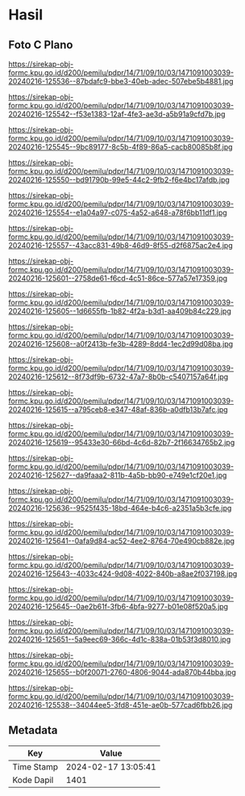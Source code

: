 # Hasil

## Foto C Plano

https://sirekap-obj-formc.kpu.go.id/d200/pemilu/pdpr/14/71/09/10/03/1471091003039-20240216-125536--87bdafc9-bbe3-40eb-adec-507ebe5b4881.jpg

https://sirekap-obj-formc.kpu.go.id/d200/pemilu/pdpr/14/71/09/10/03/1471091003039-20240216-125542--f53e1383-12af-4fe3-ae3d-a5b91a9cfd7b.jpg

https://sirekap-obj-formc.kpu.go.id/d200/pemilu/pdpr/14/71/09/10/03/1471091003039-20240216-125545--9bc89177-8c5b-4f89-86a5-cacb80085b8f.jpg

https://sirekap-obj-formc.kpu.go.id/d200/pemilu/pdpr/14/71/09/10/03/1471091003039-20240216-125550--bd91790b-99e5-44c2-9fb2-f6e4bc17afdb.jpg

https://sirekap-obj-formc.kpu.go.id/d200/pemilu/pdpr/14/71/09/10/03/1471091003039-20240216-125554--e1a04a97-c075-4a52-a648-a78f6bb11df1.jpg

https://sirekap-obj-formc.kpu.go.id/d200/pemilu/pdpr/14/71/09/10/03/1471091003039-20240216-125557--43acc831-49b8-46d9-8f55-d2f6875ac2e4.jpg

https://sirekap-obj-formc.kpu.go.id/d200/pemilu/pdpr/14/71/09/10/03/1471091003039-20240216-125601--2758de61-f6cd-4c51-86ce-577a57e17359.jpg

https://sirekap-obj-formc.kpu.go.id/d200/pemilu/pdpr/14/71/09/10/03/1471091003039-20240216-125605--1d6655fb-1b82-4f2a-b3d1-aa409b84c229.jpg

https://sirekap-obj-formc.kpu.go.id/d200/pemilu/pdpr/14/71/09/10/03/1471091003039-20240216-125608--a0f2413b-fe3b-4289-8dd4-1ec2d99d08ba.jpg

https://sirekap-obj-formc.kpu.go.id/d200/pemilu/pdpr/14/71/09/10/03/1471091003039-20240216-125612--8f73df9b-6732-47a7-8b0b-c5407157a64f.jpg

https://sirekap-obj-formc.kpu.go.id/d200/pemilu/pdpr/14/71/09/10/03/1471091003039-20240216-125615--a795ceb8-e347-48af-836b-a0dfb13b7afc.jpg

https://sirekap-obj-formc.kpu.go.id/d200/pemilu/pdpr/14/71/09/10/03/1471091003039-20240216-125619--95433e30-66bd-4c6d-82b7-2f16634765b2.jpg

https://sirekap-obj-formc.kpu.go.id/d200/pemilu/pdpr/14/71/09/10/03/1471091003039-20240216-125627--da9faaa2-811b-4a5b-bb90-e749e1cf20e1.jpg

https://sirekap-obj-formc.kpu.go.id/d200/pemilu/pdpr/14/71/09/10/03/1471091003039-20240216-125636--9525f435-18bd-464e-b4c6-a2351a5b3cfe.jpg

https://sirekap-obj-formc.kpu.go.id/d200/pemilu/pdpr/14/71/09/10/03/1471091003039-20240216-125641--0afa9d84-ac52-4ee2-8764-70e490cb882e.jpg

https://sirekap-obj-formc.kpu.go.id/d200/pemilu/pdpr/14/71/09/10/03/1471091003039-20240216-125643--4033c424-9d08-4022-840b-a8ae2f037198.jpg

https://sirekap-obj-formc.kpu.go.id/d200/pemilu/pdpr/14/71/09/10/03/1471091003039-20240216-125645--0ae2b61f-3fb6-4bfa-9277-b01e08f520a5.jpg

https://sirekap-obj-formc.kpu.go.id/d200/pemilu/pdpr/14/71/09/10/03/1471091003039-20240216-125651--5a9eec69-366c-4d1c-838a-01b53f3d8010.jpg

https://sirekap-obj-formc.kpu.go.id/d200/pemilu/pdpr/14/71/09/10/03/1471091003039-20240216-125655--b0f20071-2760-4806-9044-ada870b44bba.jpg

https://sirekap-obj-formc.kpu.go.id/d200/pemilu/pdpr/14/71/09/10/03/1471091003039-20240216-125538--34044ee5-3fd8-451e-ae0b-577cad6fbb26.jpg


## Metadata

| Key        | Value               |
| ---------- | ------------------- |
| Time Stamp | 2024-02-17 13:05:41 |
| Kode Dapil | 1401                |



